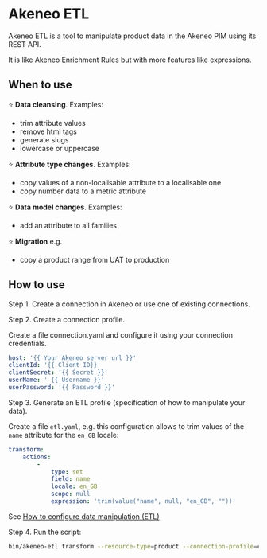 # Akeneo ETL

Akeneo ETL is a tool to manipulate product data in the Akeneo PIM using its REST API.

It is like Akeneo Enrichment Rules but with more features like expressions.

## When to use

:star: **Data cleansing**. Examples: 
* trim attribute values
* remove html tags
* generate slugs
* lowercase or uppercase

:star: **Attribute type changes**. Examples:
* copy values of a non-localisable attribute to a localisable one
* copy number data to a metric attribute

:star: **Data model changes**. Examples:
* add an attribute to all families

:star: **Migration** e.g. 
* copy a product range from UAT to production  

## How to use

Step 1. Create a connection in Akeneo or use one of existing connections.

Step 2. Create a connection profile.

Create a file connection.yaml and configure it using your connection credentials.

```yaml
host: '{{ Your Akeneo server url }}'
clientId: '{{ Client ID}}'
clientSecret: '{{ Secret }}'
userName: ' {{ Username }}'
userPassword: '{{ Password }}'
```

Step 3. Generate an ETL profile (specification of how to manipulate your data).

Create a file `etl.yaml`, e.g. this configuration allows to trim values of the `name` attribute for the `en_GB` locale:

```yaml
transform:
    actions:
        -
            type: set
            field: name
            locale: en_GB
            scope: null
            expression: 'trim(value("name", null, "en_GB", ""))'
```
See [How to configure data manipulation (ETL)](docs/configure-etl.md)

Step 4. Run the script:
```bash
bin/akeneo-etl transform --resource-type=product --connection-profile=connection.yaml --etl-profile=etl.yaml
```
